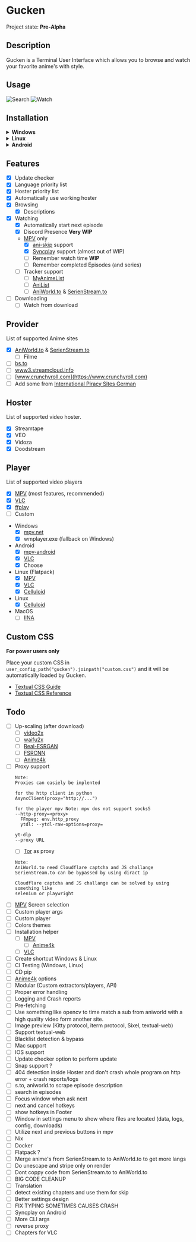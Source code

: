# Gucken

Project state: **Pre-Alpha**

## Description

Gucken is a Terminal User Interface which allows you to browse and watch your favorite anime's with style. 

## Usage

<img alt="Search" src="https://github.com/Commandcracker/gucken/assets/49335821/d91de2af-c086-485c-8aec-1e68cdb02aa3"/>
<img alt="Watch" src="https://github.com/Commandcracker/gucken/assets/49335821/7354eeff-bd97-4226-91b9-317939128a81"/> 

## Installation

<details><summary><b>Windows</b></summary>

Install [Python] and if you are **on Windows 10** [Windows Terminal] for a better experience.

```
pip install gucken
gucken
```

</details>

<details><summary><b>Linux</b></summary>

Install [Python] and then

```
pip install gucken
gucken
```

</details>

<details><summary><b>Android</b></summary>

Install [Termux](https://termux.dev/en/) and run:

```
yes|pkg update
pkg install python ffmpeg -y
pip install gucken
gucken
```

#### Shortcut

Install [Termux:Widget](https://github.com/termux/termux-widget?tab=readme-ov-file#Installation).

```
mkdir ~/.shortcuts
```

##### Lunch shortcut

```
echo gucken>~/.shortcuts/Gucken
```

##### Update shortcut

```
echo pip install -U gucken>~/.shortcuts/Update\ Gucken
```

#### Custom Font

If you want a custom font then just pace the ttf in `~/.termux/font.ttf`. Recommended fonts: [Nerd fonts](https://www.nerdfonts.com/font-downloads) (**Only use Mono fonts!**)

#### Downloads

Setup storage for downloads. (Default download location: `/data/data/com.termux/files/home/storage/movies`)

```
termux-setup-storage
```

</details>

## Features

- [x] Update checker
- [x] Language priority list
- [x] Hoster priority list
- [x] Automatically use working hoster
- [x] Browsing
  - [x] Descriptions
- [x] Watching
  - [x] Automatically start next episode
  - [x] Discord Presence **Very WIP**
  - [MPV] only
    - [X] [ani-skip](https://github.com/synacktraa/ani-skip) support
    - [x] [Syncplay](https://github.com/Syncplay/syncplay) support (almost out of WIP)
    - [ ] Remember watch time **WIP**
    - [ ] Remember completed Episodes (and series)
  - [ ] Tracker support
    - [ ] [MyAnimeList](https://myanimelist.net/)
    - [ ] [AniList](https://anilist.co/)
    - [ ] [AniWorld.to] & [SerienStream.to]
- [ ] Downloading
  - [ ] Watch from download

## Provider

List of supported Anime sites

- [x] [AniWorld.to] & [SerienStream.to]
  - [ ] Filme
- [ ] [bs.to](https://bs.to/)
- [ ] [www3.streamcloud.info](https://www3.streamcloud.info/)
- [ ] [www.crunchyroll.com](https://www.crunchyroll.com)
- [ ] Add some from [International Piracy Sites German](https://fmhy.net/non-english#german-deutsch)

## Hoster

List of supported video hoster.

- [x] Streamtape
- [x] VEO
- [x] Vidoza
- [x] Doodstream

## Player

List of supported video players

- [x] [MPV] (most features, recommended)
- [x] [VLC]
- [x] [ffplay](https://www.ffmpeg.org/ffplay.html)
- [ ] Custom
- Windows
  - [x] [mpv.net](https://github.com/mpvnet-player/mpv.net)
  - [x] wmplayer.exe (fallback on Windows)
- Android
  - [x] [mpv-android](https://github.com/mpv-android/mpv-android)
  - [x] [VLC]
  - [x] Choose
- Linux (Flatpack)
  - [x] [MPV](https://flathub.org/apps/io.mpv.Mpv)
  - [x] [VLC](https://flathub.org/apps/org.videolan.VLC)
  - [x] [Celluloid](https://flathub.org/apps/io.github.celluloid_player.Celluloid)
- Linux
  - [x] [Celluloid](https://celluloid-player.github.io/)
- MacOS
  - [ ] [IINA](https://iina.io/)

## Custom CSS

**For power users only**

Place your custom CSS in `user_config_path("gucken").joinpath("custom.css")` and it will be automatically loaded by Gucken.

- [Textual CSS Guide](https://textual.textualize.io/guide/CSS/)
- [Textual CSS Reference](https://textual.textualize.io/css_types/)

## Todo

- [ ] Up-scaling (after download)
  - [ ] [video2x](https://github.com/k4yt3x/video2x)
  - [ ] [waifu2x](https://github.com/nagadomi/waifu2x)
  - [ ] [Real-ESRGAN](https://github.com/xinntao/Real-ESRGAN)
  - [ ] [FSRCNN](https://github.com/igv/FSRCNN-TensorFlow)
  - [ ] [Anime4k]
- [ ] Proxy support
  ```
  Note:
  Proxies can easiely be implented
  
  for the http client in python
  AsyncClient(proxy="http://...")
  
  for the player mpv Note: mpv dos not support socks5
  --http-proxy=<proxy>
    FFmpeg: env.http_proxy
    ytdl: --ytdl-raw-options=proxy=
  
  yt-dlp
  --proxy URL
  ```
  - [ ] [Tor](https://www.torproject.org/) as proxy
  ```
  Note:
  AniWorld.to need Cloudflare captcha and JS challange
  SerienStream.to can be bypassed by using diract ip
  
  Cloudflare captcha and JS challange can be solved by using something like
  selenium or playwright
  ```
- [ ] [MPV] Screen selection
- [ ] Custom player args
- [ ] Custom player
- [ ] Colors themes
- [ ] Installation helper
  - [ ] [MPV]
    - [ ] [Anime4k]
  - [ ] [VLC]
- [ ] Create shortcut Windows & Linux
- [ ] CI Testing (Windows, Linux)
- [ ] CD pip
- [ ] [Anime4k] options
- [ ] Modular (Custom extractors/players, API)
- [ ] Proper error handling
- [ ] Logging and Crash reports
- [ ] Pre-fetching
- [ ] Use something like opencv to time match a sub from aniworld with a high quality video form another site.
- [ ] Image preview (Kitty protocol, iterm protocol, Sixel, textual-web)
- [ ] Support textual-web
- [ ] Blacklist detection & bypass
- [ ] Mac support
- [ ] IOS support
- [ ] Update checker option to perform update
- [ ] Snap support ?
- [ ] 404 detection inside Hoster and don't crash whole program on http error + crash reports/logs
- [ ] s.to, aniworld.to scrape episode description
- [ ] search in episodes
- [ ] Focus window when ask next
- [ ] next and cancel hotkeys
- [ ] show hotkeys in Footer
- [ ] Window in settings menu to show where files are located (data, logs, config, downloads)
- [ ] Utilize next and previous buttons in mpv
- [ ] Nix
- [ ] Docker
- [ ] Flatpack ?
- [ ] Merge anime's from SerienStream.to to AniWorld.to to get more langs
- [ ] Do unescape and stripe only on render
- [ ] Dont coppy code from SerienStream.to to AniWorld.to
- [ ] BIG CODE CLEANUP
- [ ] Translation
- [ ] detect existing chapters and use them for skip
- [ ] Better settings design
- [ ] FIX TYPING SOMETIMES CAUSES CRASH
- [ ] Syncplay on Android
- [ ] More CLI args
- [ ] reverse proxy
- [ ] Chapters for VLC

[Anime4k]: https://github.com/bloc97/Anime4K
[MPV]: https://mpv.io/
[VLC]: https://www.videolan.org/vlc/
[AniWorld.to]: https://aniworld.to
[SerienStream.to]: https://186.2.175.5
[Python]: https://www.python.org/downloads/
[Windows Terminal]: https://apps.microsoft.com/detail/9n0dx20hk701
